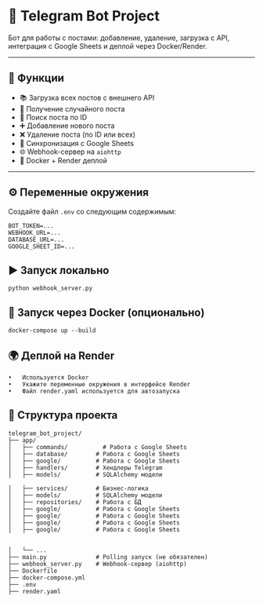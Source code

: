 # 🤖 Telegram Bot Project

Бот для работы с постами: добавление, удаление, загрузка с API, интеграция с Google Sheets и деплой через Docker/Render.

---

## 🚀 Функции

- 📚 Загрузка всех постов с внешнего API
- 🎲 Получение случайного поста
- 🔢 Поиск поста по ID
- ➕ Добавление нового поста
- ❌ Удаление поста (по ID или всех)
- 📄 Синхронизация с Google Sheets
- 🌐 Webhook-сервер на `aiohttp`
- 🐳 Docker + Render деплой

---

## ⚙️ Переменные окружения

Создайте файл `.env` со следующим содержимым:

```env
BOT_TOKEN=...
WEBHOOK_URL=...
DATABASE_URL=...
GOOGLE_SHEET_ID=...
```

## ▶️ Запуск локально
```
python webhook_server.py
```

## 🐳 Запуск через Docker (опционально) 
```
docker-compose up --build
```

## 🌍 Деплой на Render
	•	Используется Docker
	•	Укажите переменные окружения в интерфейсе Render
	•	Файл render.yaml используется для автозапуска

## 📁 Структура проекта
```
telegram_bot_project/
├── app/
│   ├── commands/          # Работа с Google Sheets
│   ├── database/        # Работа с Google Sheets
│   ├── google/          # Работа с Google Sheets
│   ├── handlers/        # Хендлеры Telegram
│   ├── models/          # SQLAlchemy модели

│   ├── services/        # Бизнес-логика
│   ├── models/          # SQLAlchemy модели
│   ├── repositories/    # Работа с БД
│   ├── google/          # Работа с Google Sheets
│   ├── google/          # Работа с Google Sheets
│   ├── google/          # Работа с Google Sheets
│   ├── google/          # Работа с Google Sheets


│   └── ...
├── main.py              # Polling запуск (не обязателен)
├── webhook_server.py    # Webhook-сервер (aiohttp)
├── Dockerfile
├── docker-compose.yml
├── .env
├── render.yaml
```